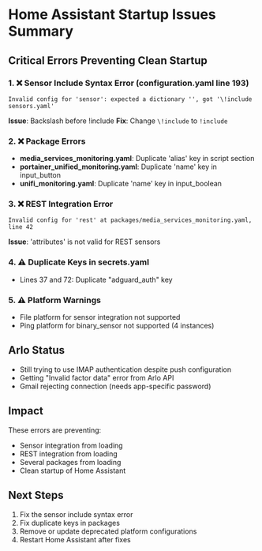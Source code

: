 # Home Assistant Startup Issues Summary

## Critical Errors Preventing Clean Startup

### 1. ❌ Sensor Include Syntax Error (configuration.yaml line 193)
```
Invalid config for 'sensor': expected a dictionary '', got '\!include sensors.yaml'
```
**Issue**: Backslash before !include
**Fix**: Change `\!include` to `!include`

### 2. ❌ Package Errors
- **media_services_monitoring.yaml**: Duplicate 'alias' key in script section
- **portainer_unified_monitoring.yaml**: Duplicate 'name' key in input_button
- **unifi_monitoring.yaml**: Duplicate 'name' key in input_boolean

### 3. ❌ REST Integration Error
```
Invalid config for 'rest' at packages/media_services_monitoring.yaml, line 42
```
**Issue**: 'attributes' is not valid for REST sensors

### 4. ⚠️ Duplicate Keys in secrets.yaml
- Lines 37 and 72: Duplicate "adguard_auth" key

### 5. ⚠️ Platform Warnings
- File platform for sensor integration not supported
- Ping platform for binary_sensor not supported (4 instances)

## Arlo Status
- Still trying to use IMAP authentication despite push configuration
- Getting "Invalid factor data" error from Arlo API
- Gmail rejecting connection (needs app-specific password)

## Impact
These errors are preventing:
- Sensor integration from loading
- REST integration from loading
- Several packages from loading
- Clean startup of Home Assistant

## Next Steps
1. Fix the sensor include syntax error
2. Fix duplicate keys in packages
3. Remove or update deprecated platform configurations
4. Restart Home Assistant after fixes